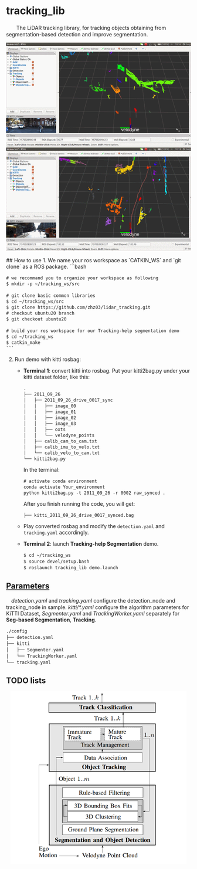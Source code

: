 # tracking_lib
　　The LiDAR tracking library, for tracking objects obtaining from segmentation-based detection and improve segmentation.
<p align="center">
    <img src="figs/demo1.gif" width="720px" alt=""/>
    <img src="figs/demo2.gif" width="720px" alt=""/>
</p>
## How to use
1. We name your ros workspace as `CATKIN_WS` and `git clone` as a ROS package.
    ```bash
    
    # we recommand you to organize your workspace as following
    $ mkdir -p ~/tracking_ws/src
    
    # git clone basic common libraries
    $ cd ~/tracking_ws/src
    $ git clone https://github.com/zhz03/lidar_tracking.git
    # checkout ubuntu20 branch
    $ git checkout ubuntu20
    
    # build your ros workspace for our Tracking-help segmentation demo
    $ cd ~/tracking_ws
    $ catkin_make
    ```
    
2. Run demo with kitti rosbag:
    + **Terminal 1**: convert kitti into rosbag.  Put your kitti2bag.py under your kitti dataset folder, like this:
    
        ```
        .
        ├── 2011_09_26
        │   ├── 2011_09_26_drive_0017_sync
        │   │   ├── image_00
        │   │   ├── image_01
        │   │   ├── image_02
        │   │   ├── image_03
        │   │   ├── oxts
        │   │   └── velodyne_points
        │   ├── calib_cam_to_cam.txt
        │   ├── calib_imu_to_velo.txt
        │   └── calib_velo_to_cam.txt
        └── kitti2bag.py
        
        ```
    
        In the terminal: 
    
        ```
        # activate conda environment
        conda activate Your_environment
        python kitti2bag.py -t 2011_09_26 -r 0002 raw_synced .
        ```
    
        After you finish running the code, you will get:
    
        ```
        ├── kitti_2011_09_26_drive_0017_synced.bag
        ```
    
    + Play converted rosbag and modify the `detection.yaml` and `tracking.yaml` accordingly.
      
    + **Terminal 2**: launch **Tracking-help Segmentation** demo.
      
        ```bash
        $ cd ~/tracking_ws
        $ source devel/setup.bash
        $ roslaunch tracking_lib demo.launch
        ```

## [Parameters](./launch/demo.launch)
　*detection.yaml* and *tracking.yaml* configure the detection_node and tracking_node in sample. *kitti/\*.yaml* configure the algorithm parameters for KiTTI Dataset, *Segmenter.yaml* and *TrackingWorker.yaml* separately for **Seg-based Segmentation**, **Tracking**.
```bash
./config
├── detection.yaml
├── kitti
│   ├── Segmenter.yaml
│   └── TrackingWorker.yaml
└── tracking.yaml
```

## TODO lists
<p align="center">
    <img src="figs/Tracking-help Segmentation.png" width="480px" alt=""/>
</p>
